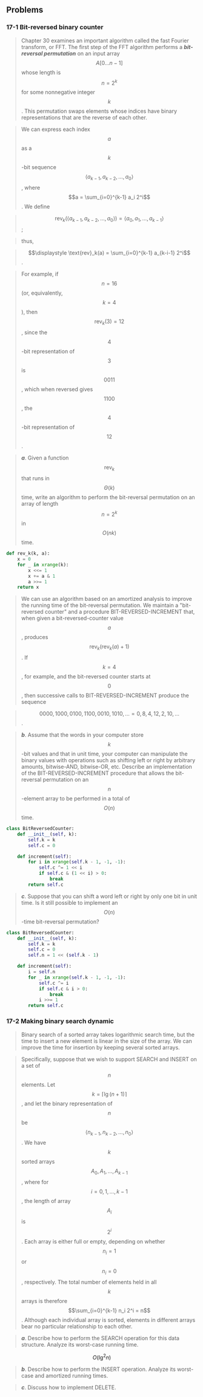 ## Problems

### 17-1 Bit-reversed binary counter

> Chapter 30 examines an important algorithm called the fast Fourier transform, or FFT. The first step of the FFT algorithm performs a __*bit-reversal permutation*__ on an input array $$A[0 \dots n-1]$$ whose length is $$n = 2^k$$ for some nonnegative integer $$k$$. This permutation swaps elements whose indices have binary representations that are the reverse of each other.

> We can express each index $$a$$ as a $$k$$-bit sequence $$\langle a_{k-1}, a_{k-2}, \dots, a_0 \rangle$$, where $$a = \sum_{i=0}^{k-1} a_i 2^i$$. We define

> $$\text{rev}_k(\langle a_{k-1}, a_{k-2}, \dots, a_0 \rangle) = \langle a_0, a_1, \dots, a_{k-1} \rangle$$;

> thus,

> $$\displaystyle \text{rev}_k(a) = \sum_{i=0}^{k-1} a_{k-i-1} 2^i$$.

> For example, if $$n = 16$$ (or, equivalently, $$k = 4$$), then $$\text{rev}_k(3) = 12$$, since the $$4$$-bit representation of $$3$$ is $$0011$$, which when reversed gives $$1100$$, the $$4$$-bit representation of $$12$$.

> __*a*__. Given a function $$\text{rev}_k$$ that runs in $$\Theta(k)$$ time, write an algorithm to perform the bit-reversal permutation on an array of length $$n = 2^k$$ in $$O(nk)$$ time.

```python
def rev_k(k, a):
    x = 0
    for _ in xrange(k):
        x <<= 1
        x += a & 1
        a >>= 1
    return x
```

> We can use an algorithm based on an amortized analysis to improve the running time of the bit-reversal permutation. We maintain a "bit-reversed counter" and a procedure BIT-REVERSED-INCREMENT that, when given a bit-reversed-counter value $$a$$, produces $$\text{rev}_k(\text{rev}_k(a) + 1)$$. If $$k = 4$$, for example, and the bit-reversed counter starts at $$0$$, then successive calls to BIT-REVERSED-INCREMENT produce the sequence

> $$0000, 1000, 0100, 1100, 0010, 1010, \dots = 0, 8, 4, 12, 2, 10, \dots$$.

> __*b*__. Assume that the words in your computer store $$k$$-bit values and that in unit time, your computer can manipulate the binary values with operations such as shifting left or right by arbitrary amounts, bitwise-AND, bitwise-OR, etc. Describe an implementation of the BIT-REVERSED-INCREMENT procedure that allows the bit-reversal permutation on an $$n$$-element array to be performed in a total of $$O(n)$$ time.

```python
class BitReversedCounter:
    def __init__(self, k):
        self.k = k
        self.c = 0

    def increment(self):
        for i in xrange(self.k - 1, -1, -1):
            self.c ^= 1 << i
            if self.c & (1 << i) > 0:
                break
        return self.c
```

> __*c*__. Suppose that you can shift a word left or right by only one bit in unit time. Is it still possible to implement an $$O(n)$$-time bit-reversal permutation?

```python
class BitReversedCounter:
    def __init__(self, k):
        self.k = k
        self.c = 0
        self.n = 1 << (self.k - 1)

    def increment(self):
        i = self.n
        for _ in xrange(self.k - 1, -1, -1):
            self.c ^= i
            if self.c & i > 0:
                break
            i >>= 1
        return self.c
```

### 17-2 Making binary search dynamic

> Binary search of a sorted array takes logarithmic search time, but the time to insert a new element is linear in the size of the array. We can improve the time for insertion by keeping several sorted arrays.

> Specifically, suppose that we wish to support SEARCH and INSERT on a set of $$n$$ elements. Let $$k = \lceil \lg(n + 1) \rceil$$, and let the binary representation of $$n$$ be $$\langle n_{k-1}, n_{k-2}, \dots, n_0 \rangle$$. We have $$k$$ sorted arrays $$A_0, A_1, \dots, A_{k-1}$$, where for $$i = 0, 1, \dots, k - 1$$, the length of array $$A_i$$ is $$2^i$$. Each array is either full or empty, depending on whether $$n_i = 1$$ or $$n_i = 0$$, respectively. The total number of elements held in all $$k$$ arrays is therefore $$\sum_{i=0}^{k-1} n_i 2^i = n$$. Although each individual array is sorted, elements in different arrays bear no particular relationship to each other.

> __*a*__. Describe how to perform the SEARCH operation for this data structure. Analyze its worst-case running time.

$$O(\lg^2 n)$$

> __*b*__. Describe how to perform the INSERT operation. Analyze its worst-case and amortized running times.



> __*c*__. Discuss how to implement DELETE.

